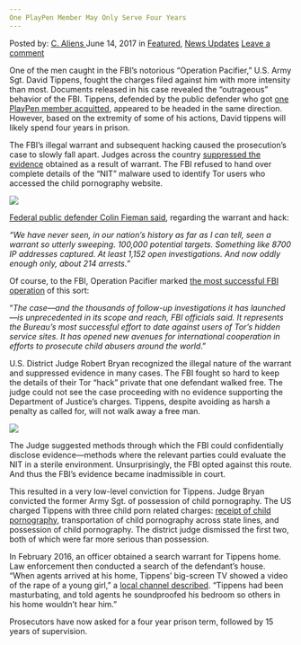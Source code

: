 ```yaml
---
One PlayPen Member May Only Serve Four Years
---
```

<article class="post-listing post-20622 post type-post status-publish format-standard has-post-thumbnail hentry  tag-member tag-playpen tag-serve tag-years">
    <div class="post-inner">
        <span>Posted by: <a href="https://www.deepdotweb.com/author/caliens/" title="">C. Aliens </a></span>
    <span>June 14, 2017</span>
    <span>in <a href="https://www.deepdotweb.com/category/deepdot-news/" rel="category tag">Featured</a>, <a href="https://www.deepdotweb.com/category/news-updates/" rel="category tag">News Updates</a></span>
    <span><a href="https://www.deepdotweb.com/2017/06/14/one-playpen-member-may-serve-four-years/#respond">Leave a comment</a></span>
    </p>
    <div class="clear"></div>
    <div class="entry">
    <p>One of the men caught in the FBI’s notorious “Operation Pacifier,” U.S. Army Sgt. David Tippens, fought the charges filed against him with more intensity than most. Documents released in his case revealed the “outrageous” behavior of the FBI. Tippens, defended by the public defender who got <a href="https://www.deepdotweb.com/2017/05/24/topic-dojs-operation-pacifier-acquittal/">one PlayPen member acquitted</a>, appeared to be headed in the same direction. However, based on the extremity of some of his actions, David tippens will likely spend four years in prison.</p>
    <p>The FBI’s illegal warrant and subsequent hacking caused the prosecution&#8217;s case to slowly fall apart. Judges across the country <a href="https://www.deepdotweb.com/2016/09/29/third-judge-rules-fbis-playpen-warrant-invalid/">suppressed the evidence</a> obtained as a result of warrant. The FBI refused to hand over complete details of the “NIT” malware used to identify Tor users who accessed the child pornography website.</p>
    <p><img class="wp-image-20627 aligncenter" src="https://www.deepdotweb.com/wp-content/uploads/2017/06/word-image-77.jpeg" srcset="https://www.deepdotweb.com/wp-content/uploads/2017/06/word-image-77.jpeg 809w, https://www.deepdotweb.com/wp-content/uploads/2017/06/word-image-77-300x197.jpeg 300w" sizes="(max-width: 809px) 100vw, 809px" /></p>
    <p><a href="https://www.deepdotweb.com/2016/12/01/fbi-hacked-8000-computers-120-countries-single-warrant/">Federal public defender Colin Fieman said,</a> regarding the warrant and hack:</p>
    <p><em>“We have never seen, in our nation&#8217;s history as far as I can tell, seen a warrant so utterly sweeping. 100,000 potential targets. Something like 8700 IP addresses captured. At least 1,152 open investigations. And now oddly enough only, about 214 arrests.”</em></p>
    <p>Of course, to the FBI, Operation Pacifier marked <a href="https://www.deepdotweb.com/2017/05/23/fbi-calls-playpen-case-unprecedented-scope/">the most successful FBI operation</a> of this sort:</p>
    <p>“<em>The case—and the thousands of follow-up investigations it has launched—is unprecedented in its scope and reach, FBI officials said. It represents the Bureau’s most successful effort to date against users of Tor’s hidden service sites. It has opened new avenues for international cooperation in efforts to prosecute child abusers around the world</em>.”</p>
    <p>U.S. District Judge Robert Bryan recognized the illegal nature of the warrant and suppressed​ evidence in many cases. The FBI fought so hard to keep the details of their Tor “hack” private that one defendant walked free. The judge could not see the case proceeding with no evidence supporting the Department of Justice&#8217;s charges. Tippens, despite avoiding as harsh a penalty as called for, will not walk away a free man.</p>
    <p><img class="wp-image-20628 aligncenter" src="https://www.deepdotweb.com/wp-content/uploads/2017/06/word-image-78.jpeg" srcset="https://www.deepdotweb.com/wp-content/uploads/2017/06/word-image-78.jpeg 800w, https://www.deepdotweb.com/wp-content/uploads/2017/06/word-image-78-300x225.jpeg 300w" sizes="(max-width: 800px) 100vw, 800px" /></p>
    <p>The Judge suggested methods through which the FBI could confidentially disclose evidence—methods where the relevant parties could evaluate the NIT in a sterile environment. Unsurprisingly, the FBI opted against this route. And thus the FBI’s evidence became inadmissible in court.</p>
    <p>This resulted in a very low-level conviction for Tippens. Judge Bryan convicted the former Army Sgt. of possession of child pornography. The US charged Tippens with three child porn related charges: <a href="https://www.deepdotweb.com/tag/child/">receipt of child pornography</a>, transportation of child pornography across state lines, and possession of child pornography. The district judge dismissed the first two, both of which were far more serious than possession.</p>
    <p>In February 2016, an officer obtained a search warrant for Tippens home. Law enforcement then conducted a search of the defendant&#8217;s house. “When agents arrived at his home, Tippens’ big-screen TV showed a video of the rape of a young girl,” a <a href="http://www.seattlepi.com/local/crime/article/Dark-web-child-rape-videos-may-mean-prison-11174760.php">local channel described</a>. “Tippens had been masturbating, and told agents he soundproofed his bedroom so others in his home wouldn’t hear him.”</p>
    <p>Prosecutors have now asked for a four year prison term, followed by 15 years of supervision.</p>
    </div>
    <span style="display:none"><a href="https://www.deepdotweb.com/tag/member/" rel="tag">member</a> <a href="https://www.deepdotweb.com/tag/playpen/" rel="tag">playpen</a> <a href="https://www.deepdotweb.com/tag/serve/" rel="tag">serve</a> <a href="https://www.deepdotweb.com/tag/years/" rel="tag">years</a></span> <span style="display:none" class="updated">2017-06-14</span>
    <div style="display:none" class="vcard author" itemprop="author" itemscope itemtype="http://schema.org/Person"><strong class="fn" itemprop="name"><a href="https://www.deepdotweb.com/author/caliens/" title="Posts by C. Aliens" rel="author">C. Aliens</a></strong></div>
    </div>
</article>

